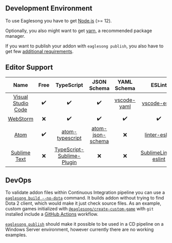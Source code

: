 ## Development Environment

To use Eaglesong you have to get [Node.js](https://nodejs.org/) (>= 12).

Optionally, you also might want to get [yarn](https://yarnpkg.com/en/docs/install), a recommended
package manager.

If you want to publish your addon with `eaglesong publish`, you also have to get few
[additional requirements](/commands/publish#additional-requirements).

## Editor Support

|         Name         |        Free        |         TypeScript          |    JSON Schema     |    YAML Schema     |         ESLint         |      Prettier       |
| :------------------: | :----------------: | :-------------------------: | :----------------: | :----------------: | :--------------------: | :-----------------: |
| [Visual Studio Code] | :heavy_check_mark: |     :heavy_check_mark:      | :heavy_check_mark: |   [vscode-yaml]    |    [vscode-eslint]     |  [prettier-vscode]  |
|      [WebStorm]      |        :x:         |     :heavy_check_mark:      | :heavy_check_mark: | :heavy_check_mark: |   :heavy_check_mark:   | :heavy_check_mark:  |
|        [Atom]        | :heavy_check_mark: |      [atom-typescript]      | [atom-json-schema] |        :x:         |    [linter-eslint]     |   [prettier-atom]   |
|    [Sublime Text]    |        :x:         | [TypeScript-Sublime-Plugin] |        :x:         |        :x:         | [SublimeLinter-eslint] | [SublimeJsPrettier] |

[visual studio code]: https://code.visualstudio.com/
[vscode-yaml]: https://marketplace.visualstudio.com/items?itemName=redhat.vscode-yaml
[vscode-eslint]: https://marketplace.visualstudio.com/items?itemName=dbaeumer.vscode-eslint
[prettier-vscode]: https://marketplace.visualstudio.com/items?itemName=esbenp.prettier-vscode
[webstorm]: https://www.jetbrains.com/webstorm/
[atom]: https://atom.io/
[atom-typescript]: https://atom.io/packages/atom-typescript
[atom-json-schema]: https://atom.io/packages/json-schema
[linter-eslint]: https://atom.io/packages/linter-eslint
[prettier-atom]: https://atom.io/packages/prettier-atom
[sublime text]: https://www.sublimetext.com/
[typescript-sublime-plugin]: https://packagecontrol.io/packages/TypeScript
[sublimelinter-eslint]: https://packagecontrol.io/packages/SublimeLinter-eslint
[sublimejsprettier]: https://packagecontrol.io/packages/JsPrettier

## DevOps

To validate addon files within Continuous Integration pipeline you can use a
[`eaglesong build --no-dota`](/commands/build/) command. It builds addon without trying to find Dota
2 client, which would make it just check source files. As an example, custom games initialized with
[`@eaglesong/create-custom-game`](/getting-started) with `git` installed include a
[GitHub Actions](https://github.com/features/actions) workflow.

[`eaglesong publish`](/commands/publish) should make it possible to be used in a CD pipeline on a
Windows Server environment, however currently there are no working examples.
